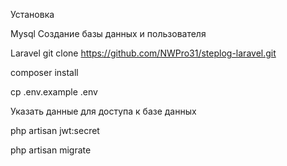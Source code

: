 Установка 

Mysql
Создание базы данных и пользователя

Laravel
git clone https://github.com/NWPro31/steplog-laravel.git

composer install

cp .env.example .env

Указать данные для доступа к базе данных

php artisan jwt:secret

php artisan migrate
